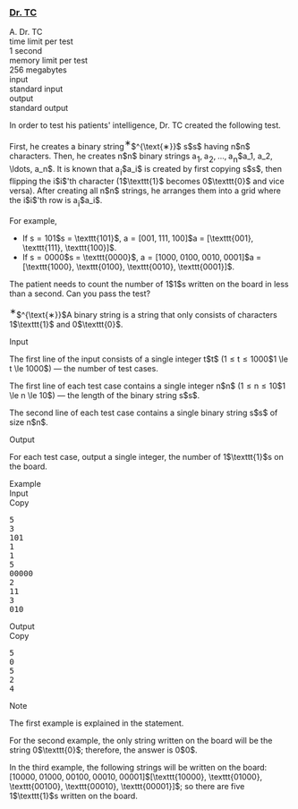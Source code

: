 <h3><a href="https://codeforces.com/contest/2106/problem/A" target="_blank" rel="noopener noreferrer">Dr. TC</a></h3>

<div class="header"><div class="title">A. Dr. TC</div><div class="time-limit"><div class="property-title">time limit per test</div>1 second</div><div class="memory-limit"><div class="property-title">memory limit per test</div>256 megabytes</div><div class="input-file input-standard"><div class="property-title">input</div>standard input</div><div class="output-file output-standard"><div class="property-title">output</div>standard output</div></div><div><p>In order to test his patients' intelligence, Dr. TC created the following test.</p><p>First, he creates a binary string<span class="MathJax_Preview" style="color: inherit;"><span class="MJXp-math" id="MJXp-Span-1"><span class="MJXp-msubsup" id="MJXp-Span-2"><span class="MJXp-mi" id="MJXp-Span-3" style="margin-right: 0.05em;"></span><span class="MJXp-mrow MJXp-script" id="MJXp-Span-4" style="vertical-align: 0.5em;"><span class="MJXp-mtext" id="MJXp-Span-5">∗</span></span></span></span></span>$^{\text{∗}}$ <span class="MathJax_Preview" style="color: inherit;"><span class="MJXp-math" id="MJXp-Span-6"><span class="MJXp-mi MJXp-italic" id="MJXp-Span-7">s</span></span></span>$s$ having <span class="MathJax_Preview" style="color: inherit;"><span class="MJXp-math" id="MJXp-Span-8"><span class="MJXp-mi MJXp-italic" id="MJXp-Span-9">n</span></span></span>$n$ characters. Then, he creates <span class="MathJax_Preview" style="color: inherit;"><span class="MJXp-math" id="MJXp-Span-10"><span class="MJXp-mi MJXp-italic" id="MJXp-Span-11">n</span></span></span>$n$ binary strings <span class="MathJax_Preview" style="color: inherit;"><span class="MJXp-math" id="MJXp-Span-12"><span class="MJXp-msubsup" id="MJXp-Span-13"><span class="MJXp-mi MJXp-italic" id="MJXp-Span-14" style="margin-right: 0.05em;">a</span><span class="MJXp-mn MJXp-script" id="MJXp-Span-15" style="vertical-align: -0.4em;">1</span></span><span class="MJXp-mo" id="MJXp-Span-16" style="margin-left: 0em; margin-right: 0.222em;">,</span><span class="MJXp-msubsup" id="MJXp-Span-17"><span class="MJXp-mi MJXp-italic" id="MJXp-Span-18" style="margin-right: 0.05em;">a</span><span class="MJXp-mn MJXp-script" id="MJXp-Span-19" style="vertical-align: -0.4em;">2</span></span><span class="MJXp-mo" id="MJXp-Span-20" style="margin-left: 0em; margin-right: 0.222em;">,</span><span class="MJXp-mo" id="MJXp-Span-21" style="margin-left: 0em; margin-right: 0em;">…</span><span class="MJXp-mo" id="MJXp-Span-22" style="margin-left: 0em; margin-right: 0.222em;">,</span><span class="MJXp-msubsup" id="MJXp-Span-23"><span class="MJXp-mi MJXp-italic" id="MJXp-Span-24" style="margin-right: 0.05em;">a</span><span class="MJXp-mi MJXp-italic MJXp-script" id="MJXp-Span-25" style="vertical-align: -0.4em;">n</span></span></span></span>$a_1, a_2, \ldots, a_n$. It is known that <span class="MathJax_Preview" style="color: inherit;"><span class="MJXp-math" id="MJXp-Span-26"><span class="MJXp-msubsup" id="MJXp-Span-27"><span class="MJXp-mi MJXp-italic" id="MJXp-Span-28" style="margin-right: 0.05em;">a</span><span class="MJXp-mi MJXp-italic MJXp-script" id="MJXp-Span-29" style="vertical-align: -0.4em;">i</span></span></span></span>$a_i$ is created by first copying <span class="MathJax_Preview" style="color: inherit;"><span class="MJXp-math" id="MJXp-Span-30"><span class="MJXp-mi MJXp-italic" id="MJXp-Span-31">s</span></span></span>$s$, then flipping the <span class="MathJax_Preview" style="color: inherit;"><span class="MJXp-math" id="MJXp-Span-32"><span class="MJXp-mi MJXp-italic" id="MJXp-Span-33">i</span></span></span>$i$'th character (<span class="MathJax_Preview" style="color: inherit;"><span class="MJXp-math" id="MJXp-Span-34"><span class="MJXp-mrow" id="MJXp-Span-35"><span class="MJXp-mtext MJXp-mono" id="MJXp-Span-36">1</span></span></span></span>$\texttt{1}$ becomes <span class="MathJax_Preview" style="color: inherit;"><span class="MJXp-math" id="MJXp-Span-37"><span class="MJXp-mrow" id="MJXp-Span-38"><span class="MJXp-mtext MJXp-mono" id="MJXp-Span-39">0</span></span></span></span>$\texttt{0}$ and vice versa). After creating all <span class="MathJax_Preview" style="color: inherit;"><span class="MJXp-math" id="MJXp-Span-40"><span class="MJXp-mi MJXp-italic" id="MJXp-Span-41">n</span></span></span>$n$ strings, he arranges them into a grid where the <span class="MathJax_Preview" style="color: inherit;"><span class="MJXp-math" id="MJXp-Span-42"><span class="MJXp-mi MJXp-italic" id="MJXp-Span-43">i</span></span></span>$i$'th row is <span class="MathJax_Preview" style="color: inherit;"><span class="MJXp-math" id="MJXp-Span-44"><span class="MJXp-msubsup" id="MJXp-Span-45"><span class="MJXp-mi MJXp-italic" id="MJXp-Span-46" style="margin-right: 0.05em;">a</span><span class="MJXp-mi MJXp-italic MJXp-script" id="MJXp-Span-47" style="vertical-align: -0.4em;">i</span></span></span></span>$a_i$. </p><p>For example, </p><ul> <li> If <span class="MathJax_Preview" style="color: inherit;"><span class="MJXp-math" id="MJXp-Span-48"><span class="MJXp-mi MJXp-italic" id="MJXp-Span-49">s</span><span class="MJXp-mo" id="MJXp-Span-50" style="margin-left: 0.333em; margin-right: 0.333em;">=</span><span class="MJXp-mrow" id="MJXp-Span-51"><span class="MJXp-mtext MJXp-mono" id="MJXp-Span-52">101</span></span></span></span>$s = \texttt{101}$, <span class="MathJax_Preview" style="color: inherit;"><span class="MJXp-math" id="MJXp-Span-53"><span class="MJXp-mi MJXp-italic" id="MJXp-Span-54">a</span><span class="MJXp-mo" id="MJXp-Span-55" style="margin-left: 0.333em; margin-right: 0.333em;">=</span><span class="MJXp-mo" id="MJXp-Span-56" style="margin-left: 0em; margin-right: 0em;">[</span><span class="MJXp-mrow" id="MJXp-Span-57"><span class="MJXp-mtext MJXp-mono" id="MJXp-Span-58">001</span></span><span class="MJXp-mo" id="MJXp-Span-59" style="margin-left: 0em; margin-right: 0.222em;">,</span><span class="MJXp-mrow" id="MJXp-Span-60"><span class="MJXp-mtext MJXp-mono" id="MJXp-Span-61">111</span></span><span class="MJXp-mo" id="MJXp-Span-62" style="margin-left: 0em; margin-right: 0.222em;">,</span><span class="MJXp-mrow" id="MJXp-Span-63"><span class="MJXp-mtext MJXp-mono" id="MJXp-Span-64">100</span></span><span class="MJXp-mo" id="MJXp-Span-65" style="margin-left: 0em; margin-right: 0em;">]</span></span></span>$a = [\texttt{001}, \texttt{111}, \texttt{100}]$. </li><li> If <span class="MathJax_Preview" style="color: inherit;"><span class="MJXp-math" id="MJXp-Span-66"><span class="MJXp-mi MJXp-italic" id="MJXp-Span-67">s</span><span class="MJXp-mo" id="MJXp-Span-68" style="margin-left: 0.333em; margin-right: 0.333em;">=</span><span class="MJXp-mrow" id="MJXp-Span-69"><span class="MJXp-mtext MJXp-mono" id="MJXp-Span-70">0000</span></span></span></span>$s = \texttt{0000}$, <span class="MathJax_Preview" style="color: inherit;"><span class="MJXp-math" id="MJXp-Span-71"><span class="MJXp-mi MJXp-italic" id="MJXp-Span-72">a</span><span class="MJXp-mo" id="MJXp-Span-73" style="margin-left: 0.333em; margin-right: 0.333em;">=</span><span class="MJXp-mo" id="MJXp-Span-74" style="margin-left: 0em; margin-right: 0em;">[</span><span class="MJXp-mrow" id="MJXp-Span-75"><span class="MJXp-mtext MJXp-mono" id="MJXp-Span-76">1000</span></span><span class="MJXp-mo" id="MJXp-Span-77" style="margin-left: 0em; margin-right: 0.222em;">,</span><span class="MJXp-mrow" id="MJXp-Span-78"><span class="MJXp-mtext MJXp-mono" id="MJXp-Span-79">0100</span></span><span class="MJXp-mo" id="MJXp-Span-80" style="margin-left: 0em; margin-right: 0.222em;">,</span><span class="MJXp-mrow" id="MJXp-Span-81"><span class="MJXp-mtext MJXp-mono" id="MJXp-Span-82">0010</span></span><span class="MJXp-mo" id="MJXp-Span-83" style="margin-left: 0em; margin-right: 0.222em;">,</span><span class="MJXp-mrow" id="MJXp-Span-84"><span class="MJXp-mtext MJXp-mono" id="MJXp-Span-85">0001</span></span><span class="MJXp-mo" id="MJXp-Span-86" style="margin-left: 0em; margin-right: 0em;">]</span></span></span>$a = [\texttt{1000}, \texttt{0100}, \texttt{0010}, \texttt{0001}]$. </li></ul><p>The patient needs to count the number of <span class="MathJax_Preview" style="color: inherit;"><span class="MJXp-math" id="MJXp-Span-87"><span class="MJXp-mn" id="MJXp-Span-88">1</span></span></span>$1$s written on the board in less than a second. Can you pass the test?</p><div class="statement-footnote"><p><span class="MathJax_Preview" style="color: inherit;"><span class="MJXp-math" id="MJXp-Span-89"><span class="MJXp-msubsup" id="MJXp-Span-90"><span class="MJXp-mi" id="MJXp-Span-91" style="margin-right: 0.05em;"></span><span class="MJXp-mrow MJXp-script" id="MJXp-Span-92" style="vertical-align: 0.5em;"><span class="MJXp-mtext" id="MJXp-Span-93">∗</span></span></span></span></span>$^{\text{∗}}$A binary string is a string that only consists of characters <span class="MathJax_Preview" style="color: inherit;"><span class="MJXp-math" id="MJXp-Span-94"><span class="MJXp-mrow" id="MJXp-Span-95"><span class="MJXp-mtext MJXp-mono" id="MJXp-Span-96">1</span></span></span></span>$\texttt{1}$ and <span class="MathJax_Preview" style="color: inherit;"><span class="MJXp-math" id="MJXp-Span-97"><span class="MJXp-mrow" id="MJXp-Span-98"><span class="MJXp-mtext MJXp-mono" id="MJXp-Span-99">0</span></span></span></span>$\texttt{0}$.</p></div></div><div class="input-specification"><div class="section-title">Input</div><p>The first line of the input consists of a single integer <span class="MathJax_Preview" style="color: inherit;"><span class="MJXp-math" id="MJXp-Span-100"><span class="MJXp-mi MJXp-italic" id="MJXp-Span-101">t</span></span></span>$t$ (<span class="MathJax_Preview" style="color: inherit;"><span class="MJXp-math" id="MJXp-Span-102"><span class="MJXp-mn" id="MJXp-Span-103">1</span><span class="MJXp-mo" id="MJXp-Span-104" style="margin-left: 0.333em; margin-right: 0.333em;">≤</span><span class="MJXp-mi MJXp-italic" id="MJXp-Span-105">t</span><span class="MJXp-mo" id="MJXp-Span-106" style="margin-left: 0.333em; margin-right: 0.333em;">≤</span><span class="MJXp-mn" id="MJXp-Span-107">1000</span></span></span>$1 \le t \le 1000$) — the number of test cases.</p><p>The first line of each test case contains a single integer <span class="MathJax_Preview" style="color: inherit;"><span class="MJXp-math" id="MJXp-Span-108"><span class="MJXp-mi MJXp-italic" id="MJXp-Span-109">n</span></span></span>$n$ (<span class="MathJax_Preview" style="color: inherit;"><span class="MJXp-math" id="MJXp-Span-110"><span class="MJXp-mn" id="MJXp-Span-111">1</span><span class="MJXp-mo" id="MJXp-Span-112" style="margin-left: 0.333em; margin-right: 0.333em;">≤</span><span class="MJXp-mi MJXp-italic" id="MJXp-Span-113">n</span><span class="MJXp-mo" id="MJXp-Span-114" style="margin-left: 0.333em; margin-right: 0.333em;">≤</span><span class="MJXp-mn" id="MJXp-Span-115">10</span></span></span>$1 \le n \le 10$) — the length of the binary string <span class="MathJax_Preview" style="color: inherit;"><span class="MJXp-math" id="MJXp-Span-116"><span class="MJXp-mi MJXp-italic" id="MJXp-Span-117">s</span></span></span>$s$.</p><p>The second line of each test case contains a single binary string <span class="MathJax_Preview" style="color: inherit;"><span class="MJXp-math" id="MJXp-Span-118"><span class="MJXp-mi MJXp-italic" id="MJXp-Span-119">s</span></span></span>$s$ of size <span class="MathJax_Preview" style="color: inherit;"><span class="MJXp-math" id="MJXp-Span-120"><span class="MJXp-mi MJXp-italic" id="MJXp-Span-121">n</span></span></span>$n$.</p></div><div class="output-specification"><div class="section-title">Output</div><p>For each test case, output a single integer, the number of <span class="MathJax_Preview" style="color: inherit;"><span class="MJXp-math" id="MJXp-Span-122"><span class="MJXp-mrow" id="MJXp-Span-123"><span class="MJXp-mtext MJXp-mono" id="MJXp-Span-124">1</span></span></span></span>$\texttt{1}$s on the board.</p></div><div class="sample-tests"><div class="section-title">Example</div><div class="sample-test"><div class="input"><div class="title">Input<div title="Copy" data-clipboard-target="#id0012877161836908702" id="id00622007778488107" class="input-output-copier">Copy</div></div><pre id="id0012877161836908702"><div class="test-example-line test-example-line-even test-example-line-0">5</div><div class="test-example-line test-example-line-odd test-example-line-1">3</div><div class="test-example-line test-example-line-odd test-example-line-1">101</div><div class="test-example-line test-example-line-even test-example-line-2">1</div><div class="test-example-line test-example-line-even test-example-line-2">1</div><div class="test-example-line test-example-line-odd test-example-line-3">5</div><div class="test-example-line test-example-line-odd test-example-line-3">00000</div><div class="test-example-line test-example-line-even test-example-line-4">2</div><div class="test-example-line test-example-line-even test-example-line-4">11</div><div class="test-example-line test-example-line-odd test-example-line-5">3</div><div class="test-example-line test-example-line-odd test-example-line-5">010</div></pre></div><div class="output"><div class="title">Output<div title="Copy" data-clipboard-target="#id0007334848355528578" id="id002259608153940893" class="input-output-copier">Copy</div></div><pre id="id0007334848355528578">5
0
5
2
4
</pre></div></div></div><div class="note"><div class="section-title">Note</div><p>The first example is explained in the statement.</p><p>For the second example, the only string written on the board will be the string <span class="MathJax_Preview" style="color: inherit;"><span class="MJXp-math" id="MJXp-Span-125"><span class="MJXp-mrow" id="MJXp-Span-126"><span class="MJXp-mtext MJXp-mono" id="MJXp-Span-127">0</span></span></span></span>$\texttt{0}$; therefore, the answer is <span class="MathJax_Preview" style="color: inherit;"><span class="MJXp-math" id="MJXp-Span-128"><span class="MJXp-mn" id="MJXp-Span-129">0</span></span></span>$0$.</p><p>In the third example, the following strings will be written on the board: <span class="MathJax_Preview" style="color: inherit;"><span class="MJXp-math" id="MJXp-Span-130"><span class="MJXp-mo" id="MJXp-Span-131" style="margin-left: 0em; margin-right: 0em;">[</span><span class="MJXp-mrow" id="MJXp-Span-132"><span class="MJXp-mtext MJXp-mono" id="MJXp-Span-133">10000</span></span><span class="MJXp-mo" id="MJXp-Span-134" style="margin-left: 0em; margin-right: 0.222em;">,</span><span class="MJXp-mrow" id="MJXp-Span-135"><span class="MJXp-mtext MJXp-mono" id="MJXp-Span-136">01000</span></span><span class="MJXp-mo" id="MJXp-Span-137" style="margin-left: 0em; margin-right: 0.222em;">,</span><span class="MJXp-mrow" id="MJXp-Span-138"><span class="MJXp-mtext MJXp-mono" id="MJXp-Span-139">00100</span></span><span class="MJXp-mo" id="MJXp-Span-140" style="margin-left: 0em; margin-right: 0.222em;">,</span><span class="MJXp-mrow" id="MJXp-Span-141"><span class="MJXp-mtext MJXp-mono" id="MJXp-Span-142">00010</span></span><span class="MJXp-mo" id="MJXp-Span-143" style="margin-left: 0em; margin-right: 0.222em;">,</span><span class="MJXp-mrow" id="MJXp-Span-144"><span class="MJXp-mtext MJXp-mono" id="MJXp-Span-145">00001</span></span><span class="MJXp-mo" id="MJXp-Span-146" style="margin-left: 0em; margin-right: 0em;">]</span></span></span>$[\texttt{10000}, \texttt{01000}, \texttt{00100}, \texttt{00010}, \texttt{00001}]$; so there are five <span class="MathJax_Preview" style="color: inherit;"><span class="MJXp-math" id="MJXp-Span-147"><span class="MJXp-mrow" id="MJXp-Span-148"><span class="MJXp-mtext MJXp-mono" id="MJXp-Span-149">1</span></span></span></span>$\texttt{1}$s written on the board.</p></div>